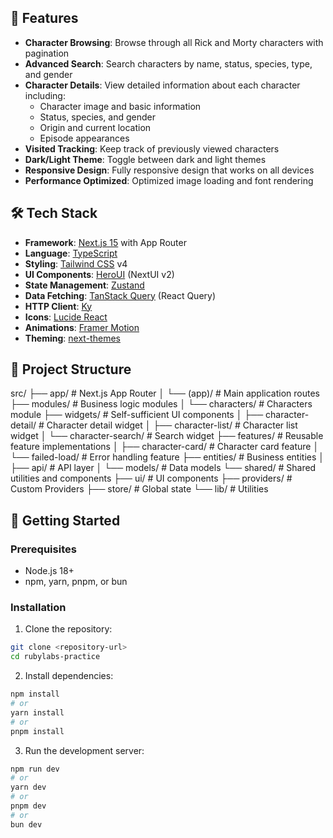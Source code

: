 ## 🚀 Features

- **Character Browsing**: Browse through all Rick and Morty characters with pagination
- **Advanced Search**: Search characters by name, status, species, type, and gender
- **Character Details**: View detailed information about each character including:
  - Character image and basic information
  - Status, species, and gender
  - Origin and current location
  - Episode appearances
- **Visited Tracking**: Keep track of previously viewed characters
- **Dark/Light Theme**: Toggle between dark and light themes
- **Responsive Design**: Fully responsive design that works on all devices
- **Performance Optimized**: Optimized image loading and font rendering

## 🛠️ Tech Stack

- **Framework**: [Next.js 15](https://nextjs.org/) with App Router
- **Language**: [TypeScript](https://www.typescriptlang.org/)
- **Styling**: [Tailwind CSS](https://tailwindcss.com/) v4
- **UI Components**: [HeroUI](https://heroui.com/) (NextUI v2)
- **State Management**: [Zustand](https://zustand-demo.pmnd.rs/)
- **Data Fetching**: [TanStack Query](https://tanstack.com/query) (React Query)
- **HTTP Client**: [Ky](https://github.com/sindresorhus/ky)
- **Icons**: [Lucide React](https://lucide.dev/)
- **Animations**: [Framer Motion](https://www.framer.com/motion/)
- **Theming**: [next-themes](https://github.com/pacocoursey/next-themes)

## 📁 Project Structure

src/
├── app/ # Next.js App Router
│ └── (app)/ # Main application routes
├── modules/ # Business logic modules
│ └── characters/ # Characters module
├── widgets/ # Self-sufficient UI components
│ ├── character-detail/ # Character detail widget
│ ├── character-list/ # Character list widget
│ └── character-search/ # Search widget
├── features/ # Reusable feature implementations
│ ├── character-card/ # Character card feature
│ └── failed-load/ # Error handling feature
├── entities/ # Business entities
│ ├── api/ # API layer
│ └── models/ # Data models
└── shared/ # Shared utilities and components
├── ui/ # UI components
├── providers/ # Custom Providers
├── store/ # Global state
└── lib/ # Utilities

## 🚦 Getting Started

### Prerequisites

- Node.js 18+
- npm, yarn, pnpm, or bun

### Installation

1. Clone the repository:

```bash
git clone <repository-url>
cd rubylabs-practice
```

2. Install dependencies:

```bash
npm install
# or
yarn install
# or
pnpm install
```

3. Run the development server:

```bash
npm run dev
# or
yarn dev
# or
pnpm dev
# or
bun dev
```
